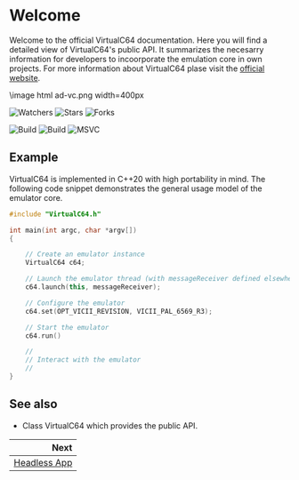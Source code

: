 # Welcome

Welcome to the official VirtualC64 documentation. Here you will find a detailed view of VirtualC64's public API. It summarizes the necesarry information for developers to incoorporate the emulation core in own projects. For more information about VirtualC64 plase visit the [official website](https://dirkwhoffmann.github.io/virtualc64/).

\image html ad-vc.png width=400px

![Watchers](https://img.shields.io/github/watchers/dirkwhoffmann/virtualC64?style=social)
![Stars](https://img.shields.io/github/stars/dirkwhoffmann/virtualC64?style=social)
![Forks](https://img.shields.io/github/forks/dirkwhoffmann/virtualC64?style=social)

![Build](https://github.com/dirkwhoffmann/virtualC64/workflows/CMake/badge.svg)
![Build](https://github.com/dirkwhoffmann/virtualC64/workflows/CMake-MinGW/badge.svg)
![MSVC](https://github.com/dirkwhoffmann/virtualC64/workflows/CMake-MSVC/badge.svg)

## Example

VirtualC64 is implemented in C++20 with high portability in mind. The following code snippet demonstrates the general usage model of the emulator core.

```cpp
#include "VirtualC64.h"

int main(int argc, char *argv[]) 
{

	// Create an emulator instance
	VirtualC64 c64;

	// Launch the emulator thread (with messageReceiver defined elsewhere)
	c64.launch(this, messageReceiver);

	// Configure the emulator
	c64.set(OPT_VICII_REVISION, VICII_PAL_6569_R3);

	// Start the emulator
	c64.run() 

	//
	// Interact with the emulator
	// 
}
```

## See also

- Class VirtualC64 which provides the public API.

<div class="section_buttons">

|                        Next |
|----------------------------:|
| [Headless App](headless.md) |
 
</div>
